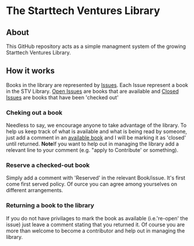# The Starttech Ventures Library

## About
This GitHub repository acts as a simple managment system of the growing Starttech Ventures Library.


## How it works

 Books in the library are represented by [Issues](https://github.com/StarttechVentures/Library/issues). Each Issue represent a book in the STV Library. 
  [Open Issues](https://github.com/StarttechVentures/Library/issues?q=is%3Aopen+is%3Aissue) are books that are available and [Closed Issues](https://github.com/StarttechVentures/Library/issues?q=is%3Aissue+is%3Aclosed) are books that have been 'checked out'
  
  
 ### Cheking out a book
  Needless to say, we encourage anyone to take advantage of the library. To help us keep track of what is available and what is being read by someone, just add a comment in an [available book](https://github.com/StarttechVentures/Library/issues?q=is%3Aopen+is%3Aissue) and I will be marking it as 'closed' until returned. 
   **Note**If you want to help out in managing the library add a relevant line to your comment (e.g. "apply to Contribute' or something).
   
  ### Reserve a checked-out book
Simply add a comment with 'Reserved' in the relevant Book/issue. It's first come first served policy. Of ource you can agree among yourselves on different arrangements.

### Returning a book to the library
  If you do not have privilages to mark the book as available (i.e.'re-open' the issue) just leave a comment stating that you returned it. Of course you are more than welcome to become a contributor and help out in managing the library.
  
  
